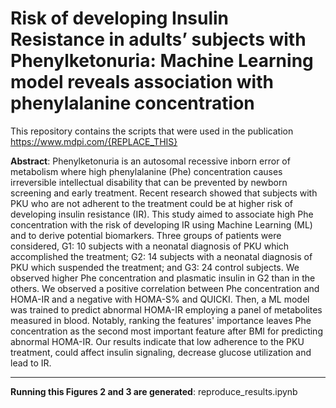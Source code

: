# Risk of developing Insulin Resistance in adults’ subjects with Phenylketonuria: Machine Learning model reveals association with phenylalanine concentration

This repository contains the scripts that were used in the publication 
https://www.mdpi.com/{REPLACE_THIS}

**Abstract**: 
Phenylketonuria is an autosomal recessive inborn error of metabolism where high phenylalanine (Phe) concentration causes irreversible intellectual disability that can be prevented by newborn screening and early treatment. Recent research showed that subjects with PKU who are not adherent to the treatment could be at higher risk of developing insulin resistance (IR). This study aimed to associate high Phe concentration with the risk of developing IR using Machine Learning (ML) and to derive potential biomarkers. Three groups of patients were considered, G1: 10 subjects with a neonatal diagnosis of PKU which accomplished the treatment; G2: 14 subjects with a neonatal diagnosis of PKU which suspended the treatment; and G3: 24 control subjects. We observed higher Phe concentration and plasmatic insulin in G2 than in the others. We observed a positive correlation between Phe concentration and HOMA-IR and a negative with HOMA-S% and QUICKI. Then, a ML model was trained to predict abnormal HOMA-IR employing a panel of metabolites measured in blood. Notably, ranking the features' importance leaves Phe concentration as the second most important feature after BMI for predicting abnormal HOMA-IR. Our results indicate that low adherence to the PKU treatment, could affect insulin signaling, decrease glucose utilization and lead to IR.


-----

**Running this Figures 2 and 3 are generated**: reproduce_results.ipynb
